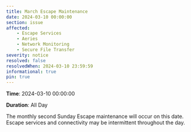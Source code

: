 ```yaml
---
title: March Escape Maintenance 
date: 2024-03-10 00:00:00
section: issue
affected:
    - Escape Services
    - Aeries
    - Network Monitoring
    - Secure File Transfer
severity: notice
resolved: false
resolvedWhen: 2024-03-10 23:59:59
informational: true
pin: true
---
```


**Time**: 2024-03-10 00:00:00

**Duration**: All Day

The monthly second Sunday Escape maintenance will occur on this date. Escape services and connectivity may be intermittent throughout the day.
